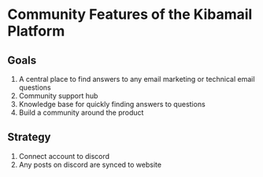 # Community Features of the Kibamail Platform

## Goals

1. A central place to find answers to any email marketing or technical email questions
2. Community support hub
3. Knowledge base for quickly finding answers to questions
4. Build a community around the product

## Strategy

1. Connect account to discord
2. Any posts on discord are synced to website
